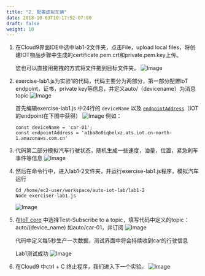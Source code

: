 ```yaml
---
title: "2. 配置虚拟车辆"
date: 2018-10-03T10:17:52-07:00
draft: false
weight: 10
---
```


1.	在Cloud9界面IDE中选中lab1-2文件夹，点击File，upload local files，将创建IOT物品步骤中生成的certificate.pem.crt和private.pem.key上传。

    您也可以直接用拖拽的方式将文件拖到目标文件夹。
    ![Image](/images/png/21.png)

2. exercise-lab1.js为实验1的代码，代码主要分为两部分，第一部分配置IoT endpoint，证书，private key等信息，并定义auto/（devicename）为消息topic
    ![Image](/images/png/22.png)
    
    首先编辑exercise-lab1.js 中24行的 `deviceName` 以及 [`endpointAddress`](https://console.amazonaws.cn/iot/home?region=cn-north-1#/settings)（IOT 的endpoint在下图中获得）
    ![Image](/images/png/23.png)
    例如：
    ```nodejs
    const deviceName = 'car-01';
    const endpointAddress = 'a1ba8o0iqbelxz.ats.iot.cn-north-1.amazonaws.com.cn'
    ```


3. 代码第二部分模拟汽车行驶状态，随机生成一些速度，油量，位置，紧急刹车事件等信息
    ![Image](/images/png/24.png)

4. 然后在命令行中，进入lab1-2文件夹，并运行exercise-lab1.js程序，模拟汽车运行
    ```shell
    Cd /home/ec2-user/workspace/auto-iot-lab/lab1-2
    Node exerciser-lab1.js
    ```
    ![Image](/images/png/25.png)

5. 在[IoT core](https://console.amazonaws.cn/iot/home?region=cn-north-1#/test) 中选择Test-Subscribe to a topic，填写代码中定义的topic：auto/(device_name) 如auto/car-01，并订阅
    ![Image](/images/png/26.png)

    代码中定义每5秒生产一次数据，测试界面中将会持续收到car的行驶信息

    Lab1测试成功
    ![Image](/images/png/27.png)

6. 在Cloud9 中ctrl + C 终止程序，我们进入下一个实验。
    ![Image](/images/png/28.png)

